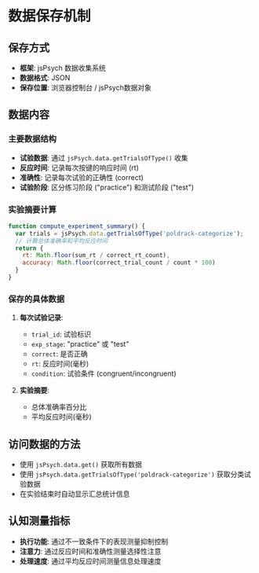 # 数据保存机制

## 保存方式
- **框架**: jsPsych 数据收集系统
- **数据格式**: JSON
- **保存位置**: 浏览器控制台 / jsPsych数据对象

## 数据内容

### 主要数据结构
- **试验数据**: 通过 `jsPsych.data.getTrialsOfType()` 收集
- **反应时间**: 记录每次按键的响应时间 (rt)
- **准确性**: 记录每次试验的正确性 (correct)
- **试验阶段**: 区分练习阶段 ("practice") 和测试阶段 ("test")

### 实验摘要计算
```javascript
function compute_experiment_summary() {
  var trials = jsPsych.data.getTrialsOfType('poldrack-categorize');
  // 计算总体准确率和平均反应时间
  return {
    rt: Math.floor(sum_rt / correct_rt_count),
    accuracy: Math.floor(correct_trial_count / count * 100)
  }
}
```

### 保存的具体数据
1. **每次试验记录**:
   - `trial_id`: 试验标识
   - `exp_stage`: "practice" 或 "test"
   - `correct`: 是否正确
   - `rt`: 反应时间(毫秒)
   - `condition`: 试验条件 (congruent/incongruent)

2. **实验摘要**:
   - 总体准确率百分比
   - 平均反应时间(毫秒)

## 访问数据的方法
- 使用 `jsPsych.data.get()` 获取所有数据
- 使用 `jsPsych.data.getTrialsOfType('poldrack-categorize')` 获取分类试验数据
- 在实验结束时自动显示汇总统计信息

## 认知测量指标
- **执行功能**: 通过不一致条件下的表现测量抑制控制
- **注意力**: 通过反应时间和准确性测量选择性注意
- **处理速度**: 通过平均反应时间测量信息处理速度